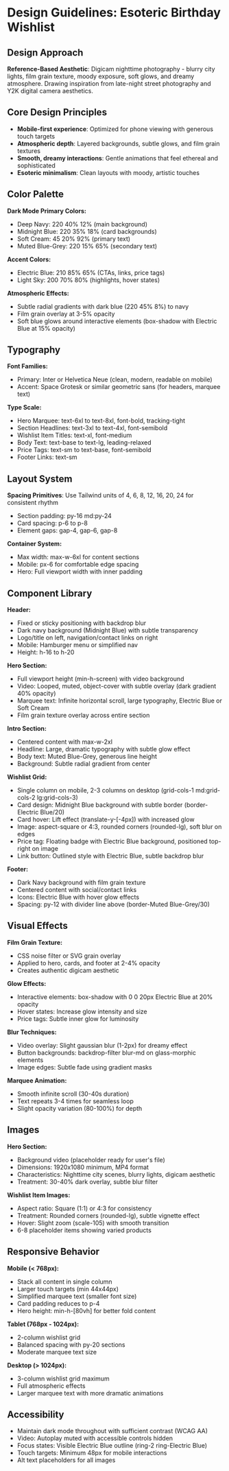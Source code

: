 # Design Guidelines: Esoteric Birthday Wishlist

## Design Approach
**Reference-Based Aesthetic**: Digicam nighttime photography - blurry city lights, film grain texture, moody exposure, soft glows, and dreamy atmosphere. Drawing inspiration from late-night street photography and Y2K digital camera aesthetics.

## Core Design Principles
- **Mobile-first experience**: Optimized for phone viewing with generous touch targets
- **Atmospheric depth**: Layered backgrounds, subtle glows, and film grain textures
- **Smooth, dreamy interactions**: Gentle animations that feel ethereal and sophisticated
- **Esoteric minimalism**: Clean layouts with moody, artistic touches

## Color Palette

**Dark Mode Primary Colors:**
- Deep Navy: 220 40% 12% (main background)
- Midnight Blue: 220 35% 18% (card backgrounds)
- Soft Cream: 45 20% 92% (primary text)
- Muted Blue-Grey: 220 15% 65% (secondary text)

**Accent Colors:**
- Electric Blue: 210 85% 65% (CTAs, links, price tags)
- Light Sky: 200 70% 80% (highlights, hover states)

**Atmospheric Effects:**
- Subtle radial gradients with dark blue (220 45% 8%) to navy
- Film grain overlay at 3-5% opacity
- Soft blue glows around interactive elements (box-shadow with Electric Blue at 15% opacity)

## Typography

**Font Families:**
- Primary: Inter or Helvetica Neue (clean, modern, readable on mobile)
- Accent: Space Grotesk or similar geometric sans (for headers, marquee text)

**Type Scale:**
- Hero Marquee: text-6xl to text-8xl, font-bold, tracking-tight
- Section Headlines: text-3xl to text-4xl, font-semibold
- Wishlist Item Titles: text-xl, font-medium
- Body Text: text-base to text-lg, leading-relaxed
- Price Tags: text-sm to text-base, font-semibold
- Footer Links: text-sm

## Layout System

**Spacing Primitives**: Use Tailwind units of 4, 6, 8, 12, 16, 20, 24 for consistent rhythm
- Section padding: py-16 md:py-24
- Card spacing: p-6 to p-8
- Element gaps: gap-4, gap-6, gap-8

**Container System:**
- Max width: max-w-6xl for content sections
- Mobile: px-6 for comfortable edge spacing
- Hero: Full viewport width with inner padding

## Component Library

**Header:**
- Fixed or sticky positioning with backdrop blur
- Dark navy background (Midnight Blue) with subtle transparency
- Logo/title on left, navigation/contact links on right
- Mobile: Hamburger menu or simplified nav
- Height: h-16 to h-20

**Hero Section:**
- Full viewport height (min-h-screen) with video background
- Video: Looped, muted, object-cover with subtle overlay (dark gradient 40% opacity)
- Marquee text: Infinite horizontal scroll, large typography, Electric Blue or Soft Cream
- Film grain texture overlay across entire section

**Intro Section:**
- Centered content with max-w-2xl
- Headline: Large, dramatic typography with subtle glow effect
- Body text: Muted Blue-Grey, generous line height
- Background: Subtle radial gradient from center

**Wishlist Grid:**
- Single column on mobile, 2-3 columns on desktop (grid-cols-1 md:grid-cols-2 lg:grid-cols-3)
- Card design: Midnight Blue background with subtle border (border-Electric Blue/20)
- Card hover: Lift effect (translate-y-[-4px]) with increased glow
- Image: aspect-square or 4:3, rounded corners (rounded-lg), soft blur on edges
- Price tag: Floating badge with Electric Blue background, positioned top-right on image
- Link button: Outlined style with Electric Blue, subtle backdrop blur

**Footer:**
- Dark Navy background with film grain texture
- Centered content with social/contact links
- Icons: Electric Blue with hover glow effects
- Spacing: py-12 with divider line above (border-Muted Blue-Grey/30)

## Visual Effects

**Film Grain Texture:**
- CSS noise filter or SVG grain overlay
- Applied to hero, cards, and footer at 2-4% opacity
- Creates authentic digicam aesthetic

**Glow Effects:**
- Interactive elements: box-shadow with 0 0 20px Electric Blue at 20% opacity
- Hover states: Increase glow intensity and size
- Price tags: Subtle inner glow for luminosity

**Blur Techniques:**
- Video overlay: Slight gaussian blur (1-2px) for dreamy effect
- Button backgrounds: backdrop-filter blur-md on glass-morphic elements
- Image edges: Subtle fade using gradient masks

**Marquee Animation:**
- Smooth infinite scroll (30-40s duration)
- Text repeats 3-4 times for seamless loop
- Slight opacity variation (80-100%) for depth

## Images

**Hero Section:**
- Background video (placeholder ready for user's file)
- Dimensions: 1920x1080 minimum, MP4 format
- Characteristics: Nighttime city scenes, blurry lights, digicam aesthetic
- Treatment: 30-40% dark overlay, subtle blur filter

**Wishlist Item Images:**
- Aspect ratio: Square (1:1) or 4:3 for consistency
- Treatment: Rounded corners (rounded-lg), subtle vignette effect
- Hover: Slight zoom (scale-105) with smooth transition
- 6-8 placeholder items showing varied products

## Responsive Behavior

**Mobile (< 768px):**
- Stack all content in single column
- Larger touch targets (min 44x44px)
- Simplified marquee text (smaller font size)
- Card padding reduces to p-4
- Hero height: min-h-[80vh] for better fold content

**Tablet (768px - 1024px):**
- 2-column wishlist grid
- Balanced spacing with py-20 sections
- Moderate marquee text size

**Desktop (> 1024px):**
- 3-column wishlist grid maximum
- Full atmospheric effects
- Larger marquee text with more dramatic animations

## Accessibility

- Maintain dark mode throughout with sufficient contrast (WCAG AA)
- Video: Autoplay muted with accessible controls hidden
- Focus states: Visible Electric Blue outline (ring-2 ring-Electric Blue)
- Touch targets: Minimum 48px for mobile interactions
- Alt text placeholders for all images